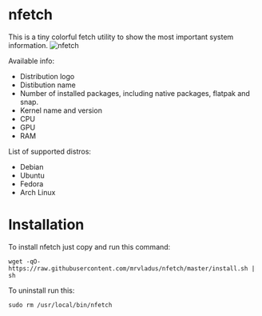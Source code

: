 # nfetch
This is a tiny colorful fetch utility to show the most important system information.
![nfetch](https://user-images.githubusercontent.com/64690334/203750002-0d4e53de-68ef-416c-8c7d-3515af51b354.png)

Available info:
- Distribution logo
- Distibution name
- Number of installed packages, including native packages, flatpak and snap.
- Kernel name and version
- CPU
- GPU
- RAM

List of supported distros:
- Debian
- Ubuntu
- Fedora
- Arch Linux

# Installation
To install nfetch just copy and run this command:
```
wget -qO- https://raw.githubusercontent.com/mrvladus/nfetch/master/install.sh | sh
```
To uninstall run this:
```
sudo rm /usr/local/bin/nfetch
```
